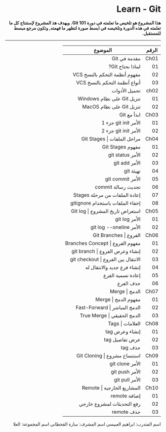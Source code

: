 <div  dir="rtl">

# Learn - Git

  **هذا المشروع هو تلخيص ما تعلمته في دورة Git 101.
  ويهدف هذ المشروع لإستنتاج كل ما تعلمته في هذه الدورة وتلخيصه في ابسط صورة  لتظهر ما فهمته, وتكون مرجع مبسط للمستقبل.**
___

| الرقم | الموضوع                             |
|-------|-------------------------------------|
| Ch01  | مقدمة في Git                        |
| 01    | لماذا نحتاج Git?                    |
| 02    | مفهوم أنظمة التحكم بالنسخ VCS       |
| 03    | أنواع أنظمة التحكم بالنسخ VCS       |
| ch02  | تحميل الأدوات                       |
| 01    | تنزيل Git على نظام Windows          |
| 02    | تنزيل Git على نظام MacOS            |
| Ch03  | ابدأ مع Git                         |
| 01    | الأمر git init جزء 1                |
| 02    | الأمر git init جزء 2                |
| Ch04  | مراحل الملفات \| Git Stages         |
| 01    | مفهوم Git Stages                    |
| 02    | الأمر git status                    |
| 03    | الأمر git add                       |
| 04    | تهيئة git                           |
| 05    | الأمر git commit                    |
| 06    | تحديث رسالة commit                  |
| 07    | إعادة الملفات من مرحلة Stages       |
| 08    | إخفاء الملفات باستخدام gitignore    |
| Ch05  | استعراض تاريخ المشروع \| Git log    |
| 01    | الأمر git log                       |
| 02    | الأمر git log --oneline             |
| Ch06  | الفروع \| Git Branches              |
| 01    | مفهوم الفروع \| Branches Concept    |
| 02    | إنشاء وعرض الفروع \| git branch     |
| 03    | الانتقال بين الفروع \| git checkout |
| 04    | إنشاء فرع جديد والانتقال له         |
| 05    | إعادة تسمية الفرع                   |
| 06    | حذف الفرع                           |
| Ch07  | الدمج \| Merge                      |
| 01    | مفهوم الدمج \| Merge                |
| 02    | الدمج المباشر \| Fast-Forward       |
| 03    | الدمج الحقيقي \| True Merge         |
| Ch08  | العلامات \| Tags                    |
| 01    | إنشاء وعرض tag                      |
| 02    | عرض تفاصيل tag                      |
| 03    | حذف tag                             |
| Ch09  | استنساخ مشروع \| Git Cloning        |
| 01    | الأمر git clone                     |
| 02    | الأمر git push                      |
| 03    | الأمر git pull                      |
| Ch10  | المشاريع الخارجية \| Remote         |
| 01    | إضافة remote                        |
| 02    | رفع التحديثات لمشروع خارجي          |
| 03    | حذف remote                          |

اسم المتدرب: ابراهيم العبيسي
اسم المشرف: سارة القحطاني
اسم المجموعة: العلا


</div>